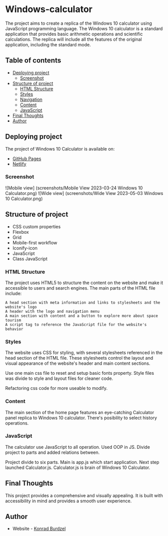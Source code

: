 # Windows-calculator

The project aims to create a replica of the Windows 10 calculator using JavaScript programming language. The Windows 10 calculator is a standard application that provides basic arithmetic operations and scientific calculations. The replica will include all the features of the original application, including the standard mode.

## Table of contents

- [Deploying project](#deploying-project)
  - [Screenshot](#screenshot)
- [Structure of project](#structure-of-project)
  - [HTML Structure](#html-structure)
  - [Styles](#styles)
  - [Navigation](#navigation)
  - [Content](#content)
  - [JavaScript](#javascript)
- [Final Thoughts](#final-thoughts)
- [Author](#author)

## Deploying project

The project of Windows 10 Calculator is available on:

- [GitHub Pages](https://github.com/konradburdzel/Windows-calculator)
- [Netlify](https://konradburdzel-win10-calc.netlify.app/)

### Screenshot

![Mobile view] (screenshots/Mobile View 2023-03-24 Windows 10 Calculator.png)
![Wide view] (screenshots/Wide View 2023-05-03 Windows 10 Calculator.png)

## Structure of project

- CSS custom properties
- Flexbox
- Grid
- Mobile-first workflow
- Iconify-icon
- JavaScript
- Class JavaScript

### HTML Structure

The project uses HTML5 to structure the content on the website and make it accessible to users and search engines. The main parts of the HTML file include:

    A head section with meta information and links to stylesheets and the website's logo
    A header with the logo and navigation menu
    A main section with content and a button to explore more about space tourism
    A script tag to reference the JavaScript file for the website's behavior

### Styles

The website uses CSS for styling, with several stylesheets referenced in the head section of the HTML file. These stylesheets control the layout and visual appearance of the website's header and main content sections.

Use one main css file to reset and setup basic fonts property.
Style files was divide to style and layout files for cleaner code.

Refactoring css code for more useable to modify.

### Content

The main section of the home page features an eye-catching Calculator panel replica to Windows 10 calculator. There's posibility to select history operations.

### JavaScript

The calculator use JavaScript to all operation. Used OOP in JS. Divide project to parts and added relations between.

Project divide to six parts. Main is app.js which start application. Next step launched Calculator.js. Calculator.js is brain of Windows 10 Calculator.

## Final Thoughts

This project provides a comprehensive and visually appealing. It is built with accessibility in mind and provides a smooth user experience.

## Author

- Website - [Konrad Burdzel](https://github.com/konradburdzel)
